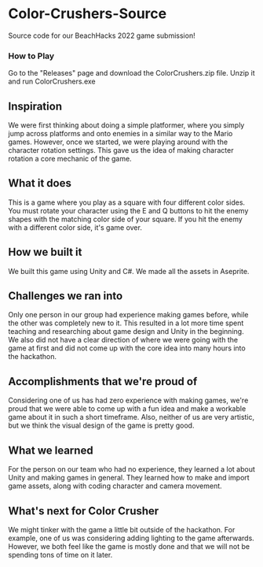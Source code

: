# Color-Crushers-Source

Source code for our BeachHacks 2022 game submission!

### How to Play

Go to the "Releases" page and download the ColorCrushers.zip file. Unzip it and run ColorCrushers.exe

## Inspiration

We were first thinking about doing a simple platformer, where you simply jump across platforms and onto enemies in a similar way to the Mario games. However, once we started, we were playing around with the character rotation settings. This gave us the idea of making character rotation a core mechanic of the game. 

## What it does

This is a game where you play as a square with four different color sides. You must rotate your character using the E and Q buttons to hit the enemy shapes with the matching color side of your square. If you hit the enemy with a different color side, it's game over.

## How we built it

We built this game using Unity and C#. We made all the assets in Aseprite.  

## Challenges we ran into

Only one person in our group had experience making games before, while the other was completely new to it. This resulted in a lot more time spent teaching and researching about game design and Unity in the beginning. We also did not have a clear direction of where we were going with the game at first and did not come up with the core idea into many hours into the hackathon.

## Accomplishments that we're proud of

Considering one of us has had zero experience with making games, we're proud that we were able to come up with a fun idea and make a workable game about it in such a short timeframe. Also, neither of us are very artistic, but we think the visual design of the game is pretty good.

## What we learned

For the person on our team who had no experience, they learned a lot about Unity and making games in general. They learned how to make and import game assets, along with coding character and camera movement.

## What's next for Color Crusher

We might tinker with the game a little bit outside of the hackathon. For example, one of us was considering adding lighting to the game afterwards. However, we both feel like the game is mostly done and that we will not be spending tons of time on it later.
